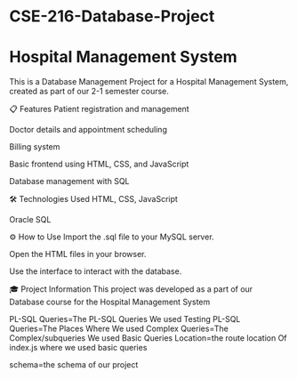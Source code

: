 # CSE-216-Database-Project
# Hospital Management System
This is a Database Management Project for a Hospital Management System, created as part of our 2-1 semester course.

📋 Features
Patient registration and management

Doctor details and appointment scheduling

Billing system

Basic frontend using HTML, CSS, and JavaScript

Database management with SQL

🛠️ Technologies Used
HTML, CSS, JavaScript

Oracle SQL

⚙️ How to Use
Import the .sql file to your MySQL server.

Open the HTML files in your browser.

Use the interface to interact with the database.

🎓 Project Information
This project was developed as a part of our Database course for the Hospital Management System


PL-SQL Queries=The PL-SQL Queries We used Testing PL-SQL Queries=The Places Where We used Complex Queries=The Complex/subqueries 
We used Basic Queries Location=the route location Of index.js where we used basic queries

schema=the schema of our project
